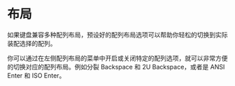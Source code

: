 # 布局

如果键盘兼容多种配列布局，预设好的配列布局选项可以帮助你轻松的切换到实际装配选择的配列。

你可以通过在左侧配列布局的菜单中开启或关闭特定的配列选项，就可以非常方便的切换对应的配列布局。例如分裂 Backspace 和 2U Backspace，或者是 ANSI Enter 和 ISO Enter。
